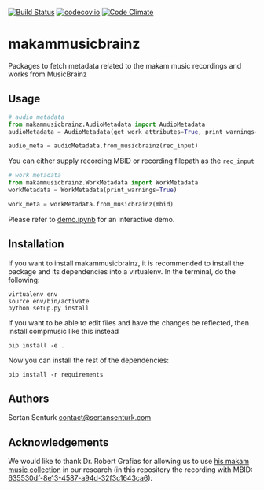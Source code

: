 [![Build Status](https://travis-ci.org/sertansenturk/makammusicbrainz.svg?branch=master)](https://travis-ci.org/sertansenturk/makammusicbrainz) [![codecov.io](https://codecov.io/github/sertansenturk/makammusicbrainz/coverage.svg?branch=master)](https://codecov.io/github/sertansenturk/makammusicbrainz?branch=master) [![Code Climate](https://codeclimate.com/github/sertansenturk/makammusicbrainz/badges/gpa.svg)](https://codeclimate.com/github/sertansenturk/makammusicbrainz)

# makammusicbrainz
Packages to fetch metadata related to the makam music recordings and works from MusicBrainz

Usage
-----
```python
# audio metadata
from makammusicbrainz.AudioMetadata import AudioMetadata
audioMetadata = AudioMetadata(get_work_attributes=True, print_warnings=True)

audio_meta = audioMetadata.from_musicbrainz(rec_input)
```
You can either supply recording MBID or recording filepath as the `rec_input`

```python
# work metadata 
from makammusicbrainz.WorkMetadata import WorkMetadata
workMetadata = WorkMetadata(print_warnings=True)

work_meta = workMetadata.from_musicbrainz(mbid)
```

Please refer to [demo.ipynb](https://github.com/sertansenturk/makammusicbrainz/blob/master/demo.ipynb) for an interactive demo.

Installation
------------

If you want to install makammusicbrainz, it is recommended to install the package and its dependencies into a virtualenv. In the terminal, do the following:

    virtualenv env
    source env/bin/activate
    python setup.py install

If you want to be able to edit files and have the changes be reflected, then
install compmusic like this instead

    pip install -e .

Now you can install the rest of the dependencies:

    pip install -r requirements

Authors
-------
Sertan Senturk
contact@sertansenturk.com

Acknowledgements
------
We would like to thank Dr. Robert Grafias for allowing us to use [his makam music collection](https://eee.uci.edu/programs/rgarfias/films.html) in our research (in this repository the recording with MBID: [635530df-8e13-4587-a94d-32f3c1643ca6](http://musicbrainz.org/recording/635530df-8e13-4587-a94d-32f3c1643ca6)).
